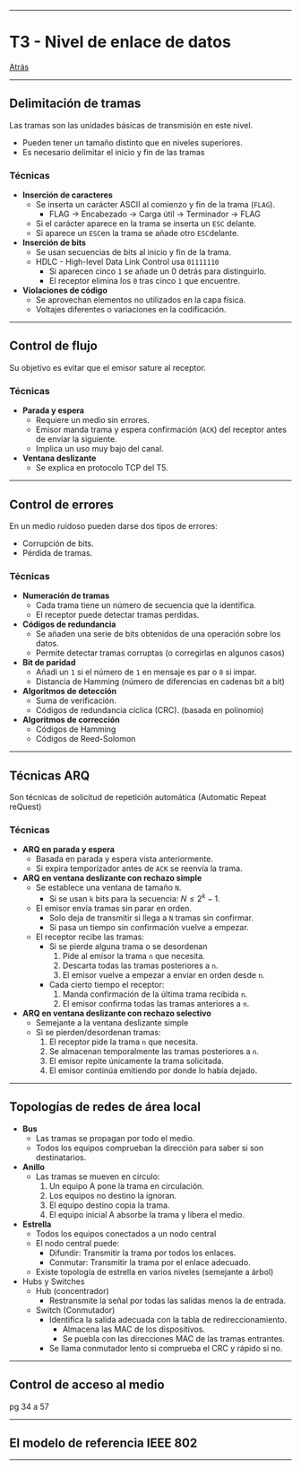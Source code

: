 
---
# T3 - Nivel de enlace de datos

[Atrás](../README.md)

---
## Delimitación de tramas
Las tramas son las unidades básicas de transmisión en este nivel.
- Pueden tener un tamaño distinto que en niveles superiores.
- Es necesario delimitar el inicio y fin de las tramas
### Técnicas
- **Inserción de caracteres**
	- Se inserta un carácter ASCII al comienzo y fin de la trama (`FLAG`).
		- FLAG -> Encabezado -> Carga útil -> Terminador -> FLAG
	- Si el carácter aparece en la trama se inserta un `ESC` delante.
	- Si aparece un `ESC`en la trama se añade otro `ESC`delante.
- **Inserción de bits** 
	- Se usan secuencias de bits al inicio y fin de la trama.
	- HDLC - High-level Data Link Control usa `01111110`
		- Si aparecen cinco `1` se añade un 0 detrás para distinguirlo.
		- El receptor elimina los `0` tras cinco `1` que encuentre.
- **Violaciones de código**
	- Se aprovechan elementos no utilizados en la capa física.
	- Voltajes diferentes o variaciones en la codificación.

---
## Control de flujo
Su objetivo es evitar que el emisor sature al receptor.
### Técnicas
- **Parada y espera**
	- Requiere un medio sin errores.
	- Emisor manda trama y espera confirmación (`ACK`) del receptor antes de enviar la siguiente.
	- Implica un uso muy bajo del canal.
- **Ventana deslizante**
	- Se explica en protocolo TCP del T5.

---
## Control de errores
En un medio ruidoso pueden darse dos tipos de errores:
- Corrupción de bits.
- Pérdida de tramas.
### Técnicas
- **Numeración de tramas**
	- Cada trama tiene un número de secuencia que la identifica.
	- El receptor puede detectar tramas perdidas.
- **Códigos de redundancia**
	- Se añaden una serie de bits obtenidos de una operación sobre los datos.
	- Permite detectar tramas corruptas (o corregirlas en algunos casos)
- **Bit de paridad**
	- Añadi un `1` si el número de `1` en mensaje es par o `0` si impar.
	- Distancia de Hamming (número de diferencias en cadenas bit a bit)
- **Algoritmos de detección**
	- Suma de verificación.
	- Códigos de redundancia cíclica (CRC). (basada en polinomio)
- **Algoritmos de corrección**
	- Códigos de Hamming
	- Códigos de Reed-Solomon

---
## Técnicas ARQ
Son técnicas de solicitud de repetición automática (Automatic Repeat reQuest)
### Técnicas
- **ARQ en parada y espera**
	- Basada en parada y espera vista anteriormente.
	- Si expira temporizador antes de `ACK` se reenvía la trama.
- **ARQ en ventana deslizante con rechazo simple**
	- Se establece una ventana de tamaño `N`.
		- Si se usan `k` bits para la secuencia: $N \leq 2^k -1$.
	- El emisor envía tramas sin parar en orden.
		- Solo deja de transmitir si llega a `N` tramas sin confirmar.
		- Si pasa un tiempo sin confirmación vuelve a empezar.
	- El receptor recibe las tramas:
		- Si se pierde alguna trama o se desordenan
			1. Pide al emisor la trama `n` que necesita.
			2. Descarta todas las tramas posteriores a `n`.
			3. El emisor vuelve a empezar a enviar en orden desde `n`.
		- Cada cierto tiempo el receptor:
			1. Manda confirmación de la última trama recibida `n`.
			2. El emisor confirma todas las tramas anteriores a `n`.
- **ARQ en ventana deslizante con rechazo selectivo**
	- Semejante a la ventana deslizante simple
	- Si se pierden/desordenan tramas:
		1. El receptor pide la trama `n` que necesita.
		2. Se almacenan temporalmente las tramas posteriores a `n`.
		3. El emisor repite únicamente la trama solicitada.
		4. El emisor continúa emitiendo por donde lo había dejado.

---
## Topologías de redes de área local

- **Bus**
	- Las tramas se propagan por todo el medio.
	- Todos los equipos comprueban la dirección para saber si son destinatarios.
- **Anillo**
	- Las tramas se mueven en círculo:
		1. Un equipo A pone la trama en circulación.
		2. Los equipos no destino la ignoran.
		3. El equipo destino copia la trama.
		4. El equipo inicial A absorbe la trama y libera el medio.
- **Estrella**
	- Todos los equipos conectados a un nodo central
	- El nodo central puede:
		- Difundir: Transmitir la trama por todos los enlaces.
		- Conmutar: Transmitir la trama por el enlace adecuado.
	- Existe topología de estrella en varios niveles (semejante a árbol)
- Hubs y Switches
	- Hub (concentrador)
		- Restransmite la señal por todas las salidas menos la de entrada.
	- Switch (Conmutador)
		- Identifica la salida adecuada con la tabla de redireccionamiento.
			- Almacena las MAC de los dispositivos.
			- Se puebla con las direcciones MAC de las tramas entrantes.
		- Se llama conmutador lento si comprueba el CRC y rápido si no.

---
## Control de acceso al medio

pg 34 a 57

---
## El modelo de referencia IEEE 802



---